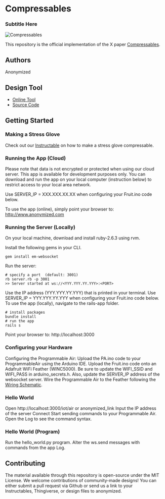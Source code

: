 # Compressables
### Subtitle Here

![Compressables](images/exemplars/compressables.png)

This repository is the official implementation of the X paper [Compressables](TODO:LinkToACM).

## Authors
Anonymized

## Design Tool
* [Online Tool](TODO)
* [Source Code](TODO)

## Getting Started



### Making a Stress Glove
Check out our [Instructable](anonymized) on how to make a stress glove compressable.

### Running the App (Cloud)
Please note that data is not encrypted or protected when using our cloud server. This app is available for development purposes only. You can download and run the app on your local computer (instruction below) to restrict access to your local area network.

Use SERVER_IP = XXX.XXX.XX.XX when configuring your Fruit.ino code below.

To use the app (online), simply point your browser to:
http://www.anonymized.com

### Running the Server (Locally)
On your local machine, download and install ruby-2.6.3 using rvm. 

Install the following gems in your CLI. 
```
gem install em-websocket
```
Run the server:
```
# specify a port  (default: 3001)
rb server.rb -p 3001
>> Server started at ws://<YYY.YYY.YY.YYY>:<PORT>
```
Use the IP address (YYY.YYY.YY.YYY) that is printed in your terminal.
Use SERVER_IP = YYY.YYY.YY.YYY when configuring your Fruit.ino code below.
To use the app (locally), navigate to the rails-app folder.
```
# install packages
bundle install
# run the app
rails s
```
Point your browser to:
http://localhost:3000

 
### Configuring your Hardware
Configuring the Programmable Air: Upload the PA.ino code to your ProgrammableAir using the Arduino IDE. 
Upload the Fruit.ino code onto an Adafruit WiFi Feather (WINC5000). Be sure to update the WIFI_SSID and WIFI_PASS in arduino_secrets.h. Also, update the SERVER_IP address of the websocket server. 
Wire the Programmable Air to the Feather following the [Wiring Schematic](TODO). 

### Hello World
Open http://localhost:3000/iot/air or anonymized_link
Input the IP address of the server
Connect
Start sending commands to your Programmable Air. Open the Log to see the command syntax. 
### Hello World (Program)
Run the hello_world.py program. 
Alter the ws.send messages with commands from the app Log.
 

## Contributing
The material available through this repository is open-source under the MIT License. 
We welcome contributions of community-made designs! You can either submit a pull request via Github or send us a link to your Instructables, Thingiverse, or design files to anonymized.


